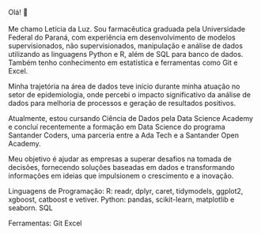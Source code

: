 Olá! 👋
<br><br> Me chamo Letícia da Luz. Sou farmacêutica graduada pela Universidade Federal do Paraná, com experiência em desenvolvimento de modelos supervisionados, não supervisionados, manipulação e análise de dados utilizando as linguagens Python e R, além de SQL para banco de dados. Também tenho conhecimento em estatística e ferramentas como Git e Excel.

Minha trajetória na área de dados teve início durante minha atuação no setor de epidemiologia, onde percebi o impacto significativo da análise de dados para melhoria de processos e geração de resultados positivos.

Atualmente, estou cursando Ciência de Dados pela Data Science Academy e concluí recentemente a formação em Data Science do programa Santander Coders, uma parceria entre a Ada Tech e a Santander Open Academy.

Meu objetivo é ajudar as empresas a superar desafios na tomada de decisões, fornecendo soluções baseadas em dados e transformando informações em ideias que impulsionem o crescimento e a inovação.

Linguagens de Programação:
R: readr, dplyr, caret, tidymodels, ggplot2, xgboost, catboost e vetiver.
Python: pandas, scikit-learn, matplotlib e seaborn.
SQL

Ferramentas:
Git
Excel 

